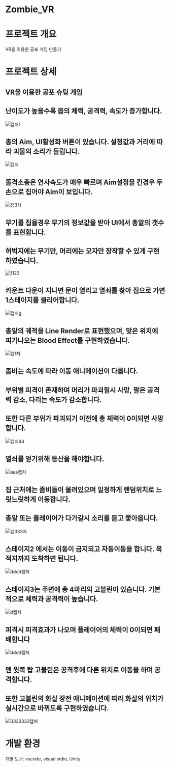 # Zombie_VR

# 프로젝트 개요
VR을 이용한 공포 게임 만들기

# 프로젝트 상세

## VR을 이용한 공포 슈팅 게임 

## 난이도가 높을수록 몹의 체력, 공격력, 속도가 증가합니다.
![캡처1](https://user-images.githubusercontent.com/14048756/118852991-413b0600-b90e-11eb-9e1f-044f66cee70e.PNG)
  
## 총의 Aim, UI활성화 버튼이 있습니다. 설정값과 거리에 따라 괴물의 소리가 들립니다.
![캡처](https://user-images.githubusercontent.com/14048756/118852988-40a26f80-b90e-11eb-9cbf-340d45f096e0.PNG)  

## 돌격소총은 연사속도가 매우 빠르며 Aim설정을 킨경우 두손으로 집어야 Aim이 보입니다.  
![캡3처](https://user-images.githubusercontent.com/14048756/118852967-3d0ee880-b90e-11eb-808f-cb04b0a1a135.PNG)

## 무기를 집을경우 무기의 정보값을 받아 UI에서 총알의 갯수를 표현합니다.
## 허벅지에는 무기만, 머리에는 모자만 장착할 수 있게 구현하였습니다.
![1123](https://user-images.githubusercontent.com/14048756/118852972-3e401580-b90e-11eb-8756-0c0abc68f194.PNG)  

## 카운트 다운이 지나면 문이 열리고 열쇠를 찾아 집으로 가면 1스테이지를 클리어합니다.
![캡처g](https://user-images.githubusercontent.com/14048756/118854377-a2afa480-b90f-11eb-8551-107a26e8d8ce.PNG)

## 총알의 궤적을 Line Render로 표현했으며, 맞은 위치에 피가나오는 Blood Effect를 구현하였습니다.
 ![캡f처](https://user-images.githubusercontent.com/14048756/118854392-a6432b80-b90f-11eb-8b09-508db7efeb00.PNG)  
 
## 좀비는 속도에 따라 이동 애니메이션이 다릅니다. 
## 부위별 피격이 존재하며 머리가 파괴될시 사망, 팔은 공격력 감소, 다리는 속도가 감소합니다. 
## 또한 다른 부위가 파괴되기 이전에 총 체력이 0이되면 사망합니다.
![캡처44](https://user-images.githubusercontent.com/14048756/118854366-a04d4a80-b90f-11eb-93d2-862e88930b05.PNG)

## 열쇠를 얻기위해 등산을 해야합니다. 
![aaa캡처](https://user-images.githubusercontent.com/14048756/118852980-3f714280-b90e-11eb-9a6d-b29bb3baf892.PNG)  

## 집 근처에는 좀비들이 몰려있으며 일정하게 랜덤위치로 느릿느릿하게 이동합니다.
## 총알 또는 플레이어가 다가갈시 소리를 듣고 쫓아옵니다.
![캡333처](https://user-images.githubusercontent.com/14048756/118854395-a6dbc200-b90f-11eb-8ba3-75b3d46fbd37.PNG)  

## 스테이지2 에서는 이동이 금지되고 자동이동을 합니다. 목적지까지 도착하면 됩니다.
![dddd캡처](https://user-images.githubusercontent.com/14048756/118854382-a3e0d180-b90f-11eb-863a-3f04b6c368f8.PNG)  

## 스테이지3는 주변에 총 4마리의 고블린이 있습니다. 기본적으로 체력과 공격력이 높습니다.
![d캡처](https://user-images.githubusercontent.com/14048756/118854389-a511fe80-b90f-11eb-9b30-bfa0f02b056c.PNG)  

## 피격시 피격효과가 나오며 플레이어의 체력이 0이되면 패배합니다
![dddd캡처](https://user-images.githubusercontent.com/14048756/118855669-f8d11780-b910-11eb-854b-2800d4309d99.PNG)  

## 맨 윗쪽 탑 고블린은 공격후에 다른 위치로 이동을 하며 공격합니다. 
## 또한 고블린의 화살 장전 애니메이션에 따라 화살의 위치가 실시간으로 바뀌도록 구현하였습니다.
![3333333캡처](https://user-images.githubusercontent.com/14048756/118855664-f7075400-b910-11eb-94c7-794e1a4b4da5.PNG)

# 개발 환경
개발 도구: vscode, visual stdio, Unity   

